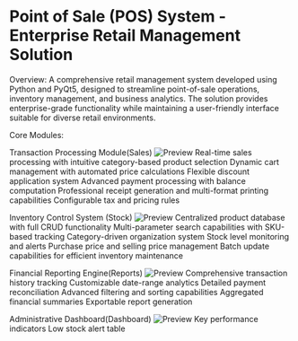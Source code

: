 # Point of Sale (POS) System - Enterprise Retail Management Solution

Overview:
A comprehensive retail management system developed using Python and PyQt5, designed to streamline point-of-sale operations, inventory management, and business analytics. The solution provides enterprise-grade functionality while maintaining a user-friendly interface suitable for diverse retail environments.


Core Modules:

Transaction Processing Module(Sales)
![Preview](https://raw.githubusercontent.com/Nadeera3784/POS_System/master/Data/sales.png)
Real-time sales processing with intuitive category-based product selection
Dynamic cart management with automated price calculations
Flexible discount application system
Advanced payment processing with balance computation
Professional receipt generation and multi-format printing capabilities
Configurable tax and pricing rules


Inventory Control System (Stock)
![Preview](https://raw.githubusercontent.com/Nadeera3784/POS_System/master/Data/stock.png)
Centralized product database with full CRUD functionality
Multi-parameter search capabilities with SKU-based tracking
Category-driven organization system
Stock level monitoring and alerts
Purchase price and selling price management
Batch update capabilities for efficient inventory maintenance


Financial Reporting Engine(Reports)
![Preview](https://raw.githubusercontent.com/Nadeera3784/POS_System/master/Data/reports.png)
Comprehensive transaction history tracking
Customizable date-range analytics
Detailed payment reconciliation
Advanced filtering and sorting capabilities
Aggregated financial summaries
Exportable report generation


Administrative Dashboard(Dashboard)
![Preview](https://raw.githubusercontent.com/Nadeera3784/POS_System/master/Data/dashboard.png)
Key performance indicators 
Low stock alert table
